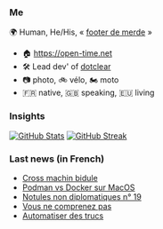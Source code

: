 ### Me

🌍 Human, He/His, « [footer de merde](https://open-time.net/post/2013/07/17/La-veritable-histoire-du-Footer-de-merde-) » 
* 🏠 https://open-time.net 
* 🛠️ Lead dev' of [dotclear](https://git.dotclear.org/dev/dotclear)
* 📷 photo, 🚲 vélo, 🏍️ moto 
* 🇫🇷 native, 🇬🇧 speaking, 🇪🇺 living

### Insights

[![GitHub Stats](https://github-readme-stats.vercel.app/api?username=franck-paul)](https://github.com/franck-paul)
[![GitHub Streak](https://github-readme-streak-stats.herokuapp.com?user=franck-paul)](https://git.io/streak-stats)

### Last news (in French)

<!-- BLOG-POST-LIST:START -->
- [Cross machin bidule](https://open-time.net/post/2023/02/11/Cross-machin-bidule)
- [Podman vs Docker sur MacOS](https://open-time.net/post/2023/02/10/Podman-vs-Docker-sur-MacOS)
- [Notules non diplomatiques n° 19](https://open-time.net/post/2023/02/09/Notules-non-diplomatiques-n-19)
- [Vous ne comprenez pas](https://open-time.net/post/2023/02/08/Vous-ne-comprenez-pas)
- [Automatiser des trucs](https://open-time.net/post/2023/02/07/Automatiser-des-trucs)
<!-- BLOG-POST-LIST:END -->
